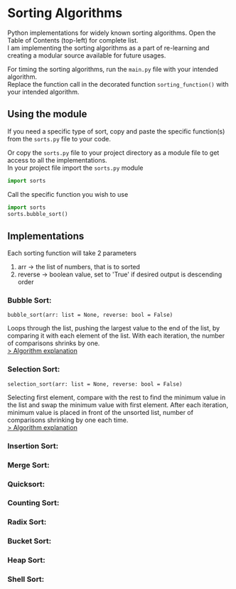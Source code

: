 # Sorting Algorithms

Python implementations for widely known sorting algorithms. Open the Table of Contents (top-left) for complete list.\
I am implementing the sorting algorithms as a part of re-learning and creating a modular source available for future usages.

For timing the sorting algorithms, run the `main.py` file with your intended algorithm.\
Replace the function call in the decorated function `sorting_function()` with your intended algorithm.

## Using the module

If you need a specific type of sort, copy and paste the specific function(s) from the `sorts.py` file to your code.

Or copy the `sorts.py` file to your project directory as a module file to get access to all the implementations.\
In your project file import the `sorts.py` module
```python
import sorts
```
Call the specific function you wish to use

```python
import sorts
sorts.bubble_sort()
```

## Implementations

Each sorting function will take 2 parameters
1. arr -> the list of numbers, that is to sorted
2. reverse -> boolean value, set to 'True' if desired output is descending order

### Bubble Sort:
```
bubble_sort(arr: list = None, reverse: bool = False)
```
Loops through the list, pushing the largest value to the end of the list, by comparing it with each element of the list.
With each iteration, the number of comparisons shrinks by one.\
[> Algorithm explanation](/Bubble%20Sort)

### Selection Sort:
```
selection_sort(arr: list = None, reverse: bool = False)
```
Selecting first element, compare with the rest to find the minimum value in the list and swap the minimum value with 
first element. After each iteration, minimum value is placed in front of the unsorted list, number of comparisons 
shrinking by one each time.\
[> Algorithm explanation](/Selection%20Sort)

### Insertion Sort:

### Merge Sort:

### Quicksort:

### Counting Sort:

### Radix Sort:

### Bucket Sort:

### Heap Sort:

### Shell Sort:
